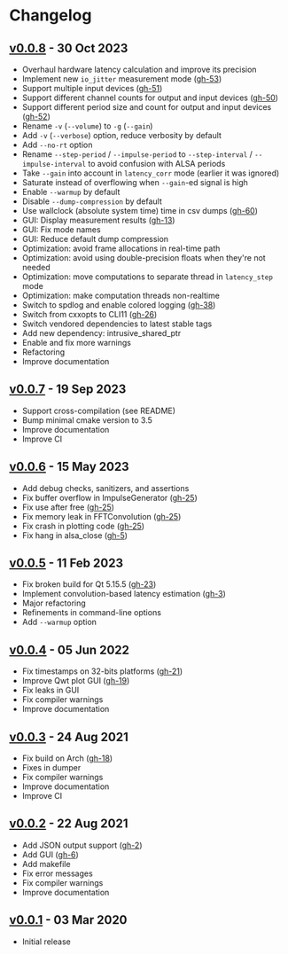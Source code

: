 # Changelog

## [v0.0.8][v0.0.8] - 30 Oct 2023

* Overhaul hardware latency calculation and improve its precision
* Implement new `io_jitter` measurement mode ([gh-53][gh-53])
* Support multiple input devices ([gh-51][gh-51])
* Support different channel counts for output and input devices ([gh-50][gh-50])
* Support different period size and count for output and input devices ([gh-52][gh-52])
* Rename `-v` (`--volume`) to `-g` (`--gain`)
* Add `-v` (`--verbose`) option, reduce verbosity by default
* Add `--no-rt` option
* Rename `--step-period` / `--impulse-period` to `--step-interval` / `--impulse-interval` to avoid confusion with ALSA periods
* Take `--gain` into account in `latency_corr` mode (earlier it was ignored)
* Saturate instead of overflowing when `--gain`-ed signal is high
* Enable `--warmup` by default
* Disable `--dump-compression` by default
* Use wallclock (absolute system time) time in csv dumps ([gh-60][gh-60])
* GUI: Display measurement results ([gh-13][gh-13])
* GUI: Fix mode names
* GUI: Reduce default dump compression
* Optimization: avoid frame allocations in real-time path
* Optimization: avoid using double-precision floats when they're not needed
* Optimization: move computations to separate thread in `latency_step` mode
* Optimization: make computation threads non-realtime
* Switch to spdlog and enable colored logging ([gh-38][gh-38])
* Switch from cxxopts to CLI11 ([gh-26][gh-26])
* Switch vendored dependencies to latest stable tags
* Add new dependency: intrusive_shared_ptr
* Enable and fix more warnings
* Refactoring
* Improve documentation

[v0.0.8]: https://github.com/gavv/signal-estimator/releases/tag/v0.0.8

[gh-13]: https://github.com/gavv/signal-estimator/issues/13
[gh-26]: https://github.com/gavv/signal-estimator/issues/26
[gh-38]: https://github.com/gavv/signal-estimator/issues/38
[gh-50]: https://github.com/gavv/signal-estimator/issues/50
[gh-51]: https://github.com/gavv/signal-estimator/issues/51
[gh-52]: https://github.com/gavv/signal-estimator/issues/52
[gh-53]: https://github.com/gavv/signal-estimator/issues/53
[gh-60]: https://github.com/gavv/signal-estimator/issues/60

## [v0.0.7][v0.0.7] - 19 Sep 2023

* Support cross-compilation (see README)
* Bump minimal cmake version to 3.5
* Improve documentation
* Improve CI

[v0.0.7]: https://github.com/gavv/signal-estimator/releases/tag/v0.0.7

## [v0.0.6][v0.0.6] - 15 May 2023

* Add debug checks, sanitizers, and assertions
* Fix buffer overflow in ImpulseGenerator ([gh-25][gh-25])
* Fix use after free ([gh-25][gh-25])
* Fix memory leak in FFTConvolution ([gh-25][gh-25])
* Fix crash in plotting code ([gh-25][gh-25])
* Fix hang in alsa_close ([gh-5][gh-5])

[v0.0.6]: https://github.com/gavv/signal-estimator/releases/tag/v0.0.6

[gh-25]: https://github.com/gavv/signal-estimator/issues/25
[gh-5]: https://github.com/gavv/signal-estimator/issues/5

## [v0.0.5][v0.0.5] - 11 Feb 2023

* Fix broken build for Qt 5.15.5 ([gh-23][gh-23])
* Implement convolution-based latency estimation ([gh-3][gh-3])
* Major refactoring
* Refinements in command-line options
* Add `--warmup` option

[v0.0.5]: https://github.com/gavv/signal-estimator/releases/tag/v0.0.5

[gh-23]: https://github.com/gavv/signal-estimator/issues/23
[gh-3]: https://github.com/gavv/signal-estimator/issues/3

## [v0.0.4][v0.0.4] - 05 Jun 2022

* Fix timestamps on 32-bits platforms ([gh-21][gh-21])
* Improve Qwt plot GUI ([gh-19][gh-19])
* Fix leaks in GUI
* Fix compiler warnings
* Improve documentation

[v0.0.4]: https://github.com/gavv/signal-estimator/releases/tag/v0.0.4

[gh-19]: https://github.com/gavv/signal-estimator/issues/19
[gh-21]: https://github.com/gavv/signal-estimator/issues/21

## [v0.0.3][v0.0.3] - 24 Aug 2021

* Fix build on Arch ([gh-18][gh-18])
* Fixes in dumper
* Fix compiler warnings
* Improve documentation
* Improve CI

[v0.0.3]: https://github.com/gavv/signal-estimator/releases/tag/v0.0.3

[gh-18]: https://github.com/gavv/signal-estimator/issues/18

## [v0.0.2][v0.0.2] - 22 Aug 2021

* Add JSON output support ([gh-2][gh-2])
* Add GUI ([gh-6][gh-6])
* Add makefile
* Fix error messages
* Fix compiler warnings
* Improve documentation

[v0.0.2]: https://github.com/gavv/signal-estimator/releases/tag/v0.0.2

[gh-2]: https://github.com/gavv/signal-estimator/issues/2
[gh-6]: https://github.com/gavv/signal-estimator/issues/6

## [v0.0.1][v0.0.1] - 03 Mar 2020

* Initial release

[v0.0.1]: https://github.com/gavv/signal-estimator/releases/tag/v0.0.1
